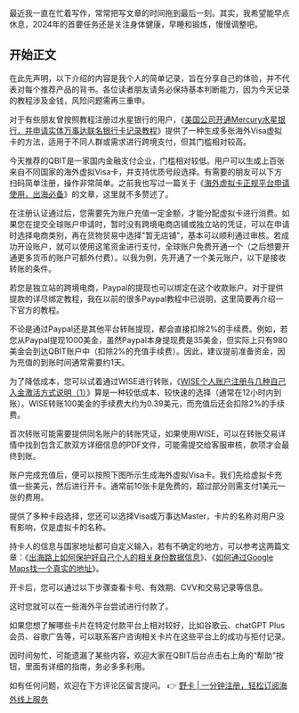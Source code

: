 最近我一直在忙着写作，常常把写文章的时间拖到最后一刻。其实，我希望能早点休息，2024年的首要任务还是关注身体健康，早睡和锻炼，慢慢调整吧。

## 开始正文

在此先声明，以下介绍的内容是我个人的简单记录，旨在分享自己的体验，并不代表对每个推荐产品的背书。各位读者朋友请务必保持基本判断能力，因为今天记录的教程涉及金钱，风险问题需再三重申。

对于有些朋友曾按照教程注册过水星银行的用户，《[美国公司开通Mercury水星银行，并申请实体万事达联名银行卡记录教程](https://bit.ly/bewildcard)》提供了一种生成多张海外Visa虚拟卡的方法，适用于不同人群或需求进行跨境支付，但其门槛相对较高。

今天推荐的QBIT是一家国内金融支付企业，门槛相对较低。用户可以生成上百张来自不同国家的海外虚拟Visa卡，并支持优质号段选择。有需要的朋友可以下方扫码简单注册，操作非常简单。之前我也写过一篇关于《[海外虚拟卡正规平台申请使用，出海必备](https://bit.ly/bewildcard)》的文章，这里就不多赘述了。

在注册认证通过后，您需要先为账户充值一定金额，才能分配虚拟卡进行消费。如果您在提交全球账户申请时，暂时没有跨境电商店铺或独立站的凭证，可以在申请时选择电商类别，再在货物贸易中选择"暂无店铺"，基本可以顺利通过审核。若成功开设账户，就可以使用这笔资金进行支付，全球账户免费开通一个（之后想要开通更多货币的账户可额外付费）。以我为例，先开通了一个美元账户，以下是接收转账的条件。

若您是独立站的跨境电商，Paypal的提现也可以绑定在这个收款账户。对于提供提款的详尽绑定教程，我在以前的很多Paypal教程中已说明，这里简要再介绍一下官方的教程。

不论是通过Paypal还是其他平台转账提现，都会直接扣除2%的手续费。例如，若您从Paypal提现1000美金，虽然Paypal本身提现费是35美金，但实际上只有980美金会到达QBIT账户中（扣除2%的充值手续费）。因此，建议提前准备资金，因为充值的到账时间通常需要约1天。

为了降低成本，您可以试着通过WISE进行转账，《[WISE个人账户注册与几种自己入金激活方式说明（1）](https://bit.ly/bewildcard)》算是一种较低成本、较快速的选择（通常在12小时内到账）。WISE转账100美金的手续费大约为0.39美元，而充值后还会扣除2%的手续费。

首次转账可能需要提供同名账户的转账凭证，如果使用WISE，可以在转账交易详情中找到包含汇款双方详细信息的PDF文件，可能需提交给客服审核，款项才会最终到账。

账户完成充值后，便可以按照下图所示生成海外虚拟Visa卡。我们先给虚拟卡充值一些美元，然后进行开卡。通常前10张卡是免费的，超过部分则需支付1美元一张的费用。

提供了多种卡段选择，您还可以选择Visa或万事达Master，卡片的名称对用户没有影响，仅是虚拟卡的名称。

持卡人的信息与国家地址都可自定义输入，若有不确定的地方，可以参考这两篇文章：《[出海路上如何保护好自己个人的相关身份数据信息](https://bit.ly/bewildcard)》、《[如何通过Google Maps找一个真实的地址](https://bit.ly/bewildcard)》。

开卡后，您可以通过以下步骤查看卡号、有效期、CVV和交易记录等信息。

这时您就可以在一些海外平台尝试进行付款了。

如果您想了解哪些卡片在特定付款平台上相对较好，比如谷歌云、chatGPT Plus会员、谷歌广告等，可以联系客户咨询相关卡片在这些平台上的成功与拒付记录。

因时间匆忙，可能遗漏了某些内容，欢迎大家在QBIT后台点击右上角的“帮助”按钮，里面有详细的指南，务必多多利用。

如有任何问题，欢迎在下方评论区留言提问。
👉 [野卡 | 一分钟注册，轻松订阅海外线上服务](https://bit.ly/bewildcard)